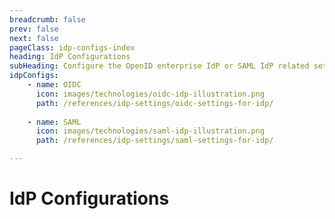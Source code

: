 ```yaml
---
breadcrumb: false
prev: false
next: false
pageClass: idp-configs-index
heading: IdP Configurations
subHeading: Configure the OpenID enterprise IdP or SAML IdP related settings in Asgardeo
idpConfigs:
    - name: OIDC
      icon: images/technologies/oidc-idp-illustration.png
      path: /references/idp-settings/oidc-settings-for-idp/
    
    - name: SAML
      icon: images/technologies/saml-idp-illustration.png
      path: /references/idp-settings/saml-settings-for-idp/

---
```


# IdP Configurations

<IdpConfigsOverview/>
